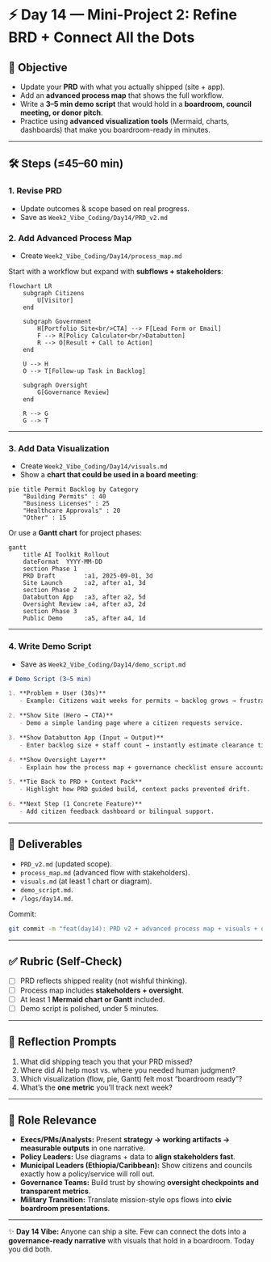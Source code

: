 <!-- Licensed under DACR-1.1 — see LICENSE.md -->

# ⚡ Day 14 — Mini-Project 2: Refine BRD + Connect All the Dots

## 📌 Objective
- Update your **PRD** with what you actually shipped (site + app).  
- Add an **advanced process map** that shows the full workflow.  
- Write a **3–5 min demo script** that would hold in a **boardroom, council meeting, or donor pitch**.  
- Practice using **advanced visualization tools** (Mermaid, charts, dashboards) that make you boardroom-ready in minutes.  

---

## 🛠 Steps (≤45–60 min)

### 1. Revise PRD
- Update outcomes & scope based on real progress.  
- Save as `Week2_Vibe_Coding/Day14/PRD_v2.md`  

### 2. Add Advanced Process Map
- Create `Week2_Vibe_Coding/Day14/process_map.md`  

Start with a workflow but expand with **subflows + stakeholders**:  

```mermaid
flowchart LR
    subgraph Citizens
        U[Visitor]
    end

    subgraph Government
        H[Portfolio Site<br/>CTA] --> F[Lead Form or Email]
        F --> R[Policy Calculator<br/>Databutton]
        R --> O[Result + Call to Action]
    end

    U --> H
    O --> T[Follow-up Task in Backlog]

    subgraph Oversight
        G[Governance Review]
    end

    R --> G
    G --> T
````

---

### 3. Add Data Visualization

* Create `Week2_Vibe_Coding/Day14/visuals.md`
* Show a **chart that could be used in a board meeting**:

```mermaid
pie title Permit Backlog by Category
    "Building Permits" : 40
    "Business Licenses" : 25
    "Healthcare Approvals" : 20
    "Other" : 15
```

Or use a **Gantt chart** for project phases:

```mermaid
gantt
    title AI Toolkit Rollout
    dateFormat  YYYY-MM-DD
    section Phase 1
    PRD Draft        :a1, 2025-09-01, 3d
    Site Launch      :a2, after a1, 3d
    section Phase 2
    Databutton App   :a3, after a2, 5d
    Oversight Review :a4, after a3, 2d
    section Phase 3
    Public Demo      :a5, after a4, 1d
```

---

### 4. Write Demo Script

* Save as `Week2_Vibe_Coding/Day14/demo_script.md`

```md
# Demo Script (3–5 min)

1. **Problem + User (30s)**  
   - Example: Citizens wait weeks for permits → backlog grows → frustration.  

2. **Show Site (Hero → CTA)**  
   - Demo a simple landing page where a citizen requests service.  

3. **Show Databutton App (Input → Output)**  
   - Enter backlog size + staff count → instantly estimate clearance time.  

4. **Show Oversight Layer**  
   - Explain how the process map + governance checklist ensure accountability.  

5. **Tie Back to PRD + Context Pack**  
   - Highlight how PRD guided build, context packs prevented drift.  

6. **Next Step (1 Concrete Feature)**  
   - Add citizen feedback dashboard or bilingual support.  
```

---

## 📂 Deliverables

* `PRD_v2.md` (updated scope).
* `process_map.md` (advanced flow with stakeholders).
* `visuals.md` (at least 1 chart or diagram).
* `demo_script.md`.
* `/logs/day14.md`.

Commit:

```bash
git commit -m "feat(day14): PRD v2 + advanced process map + visuals + demo script"
```

---

## ✅ Rubric (Self-Check)

* [ ] PRD reflects shipped reality (not wishful thinking).
* [ ] Process map includes **stakeholders + oversight**.
* [ ] At least 1 **Mermaid chart or Gantt** included.
* [ ] Demo script is polished, under 5 minutes.

---

## 📝 Reflection Prompts

1. What did shipping teach you that your PRD missed?
2. Where did AI help most vs. where you needed human judgment?
3. Which visualization (flow, pie, Gantt) felt most “boardroom ready”?
4. What’s the **one metric** you’ll track next week?

---

## 🎯 Role Relevance

* **Execs/PMs/Analysts:** Present **strategy → working artifacts → measurable outputs** in one narrative.
* **Policy Leaders:** Use diagrams + data to **align stakeholders fast**.
* **Municipal Leaders (Ethiopia/Caribbean):** Show citizens and councils exactly how a policy/service will roll out.
* **Governance Teams:** Build trust by showing **oversight checkpoints and transparent metrics**.
* **Military Transition:** Translate mission-style ops flows into **civic boardroom presentations**.

---

✨ **Day 14 Vibe:** Anyone can ship a site. Few can connect the dots into a **governance-ready narrative** with visuals that hold in a boardroom. Today you did both.

```


